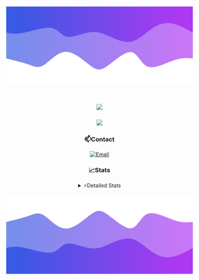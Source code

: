 ![Header](./header.png)
<div align="center">

<h1 align="center">
  <a href="https://git.io/typing-svg">
    <img src="https://readme-typing-svg.herokuapp.com/?lines=Hello,+There!+👋;This+is+chicho.;CEO+on+Hely+Development....;&center=true&size=25">
  </a>
</h1>
  
<p align="center">
  <img src="https://lanyard.cnrad.dev/api/852683595378196480" />
</p>

### 📫Contact
  [![Email](https://img.shields.io/badge/Email-gastondalla@gmail.com-04619f?style=for-the-badge&logo=gmail&logoColor=white)](mailto:gastondalla@gmail.com)
</br>  
### 📈Stats
<details>
    <summary> ⚡Detailed Stats</summary>
    <br/>

<!--START_SECTION:waka-->
![Code Time](http://img.shields.io/badge/Code%20Time-201%20hrs%2021%20mins-blue)

![Profile Views](http://img.shields.io/badge/Profile%20Views-7-blue)

**🐱 My GitHub Data** 

> 📦 39.5 kB Used in GitHub's Storage 
 > 
> 🏆 14 Contributions in the Year 2023
 > 
> 🚫 Not Opted to Hire
 > 
> 📜 7 Public Repositories 
 > 
> 🔑 9 Private Repositories 
 > 
**I'm a Night 🦉** 

```text
🌞 Morning                13 commits          ██░░░░░░░░░░░░░░░░░░░░░░░   07.30 % 
🌆 Daytime                17 commits          ██░░░░░░░░░░░░░░░░░░░░░░░   09.55 % 
🌃 Evening                89 commits          ████████████░░░░░░░░░░░░░   50.00 % 
🌙 Night                  59 commits          ████████░░░░░░░░░░░░░░░░░   33.15 % 
```
📅 **I'm Most Productive on Wednesday** 

```text
Monday                   12 commits          ██░░░░░░░░░░░░░░░░░░░░░░░   06.74 % 
Tuesday                  34 commits          █████░░░░░░░░░░░░░░░░░░░░   19.10 % 
Wednesday                40 commits          ██████░░░░░░░░░░░░░░░░░░░   22.47 % 
Thursday                 22 commits          ███░░░░░░░░░░░░░░░░░░░░░░   12.36 % 
Friday                   23 commits          ███░░░░░░░░░░░░░░░░░░░░░░   12.92 % 
Saturday                 19 commits          ███░░░░░░░░░░░░░░░░░░░░░░   10.67 % 
Sunday                   28 commits          ████░░░░░░░░░░░░░░░░░░░░░   15.73 % 
```


📊 **This Week I Spent My Time On** 

```text
🕑︎ Time Zone: America/Argentina/Buenos_Aires

💬 Programming Languages: 
HTML                     4 hrs 54 mins       ██████░░░░░░░░░░░░░░░░░░░   24.03 % 
Python                   4 hrs 49 mins       ██████░░░░░░░░░░░░░░░░░░░   23.62 % 
CSS                      4 hrs 11 mins       █████░░░░░░░░░░░░░░░░░░░░   20.54 % 
C#                       3 hrs 34 mins       ████░░░░░░░░░░░░░░░░░░░░░   17.49 % 
Other                    2 hrs 44 mins       ███░░░░░░░░░░░░░░░░░░░░░░   13.42 % 

🔥 Editors: 
VS Code                  13 hrs 57 mins      █████████████████░░░░░░░░   68.42 % 
Visual Studio            6 hrs 26 mins       ████████░░░░░░░░░░░░░░░░░   31.58 % 

🐱‍💻 Projects: 
pagina-1                 6 hrs 30 mins       ████████░░░░░░░░░░░░░░░░░   31.90 % 
Unknown Project          4 hrs 57 mins       ██████░░░░░░░░░░░░░░░░░░░   24.32 % 
Hate                     3 hrs 57 mins       █████░░░░░░░░░░░░░░░░░░░░   19.36 % 
Coder                    2 hrs 29 mins       ███░░░░░░░░░░░░░░░░░░░░░░   12.21 % 
StringExtractor          1 hr 26 mins        ██░░░░░░░░░░░░░░░░░░░░░░░   07.07 % 

💻 Operating System: 
Windows                  20 hrs 24 mins      █████████████████████████   100.00 % 
```

**I Mostly Code in JavaScript** 

```text
JavaScript               8 repos             █████████░░░░░░░░░░░░░░░░   36.36 % 
CSS                      3 repos             ███░░░░░░░░░░░░░░░░░░░░░░   13.64 % 
HTML                     2 repos             ██░░░░░░░░░░░░░░░░░░░░░░░   09.09 % 
C#                       2 repos             ██░░░░░░░░░░░░░░░░░░░░░░░   09.09 % 
Batchfile                1 repo              █░░░░░░░░░░░░░░░░░░░░░░░░   04.55 % 
```




 Last Updated on 04/07/2023 08:18:07 UTC
<!--END_SECTION:waka-->
</details>

![Footer](./footer.png)
